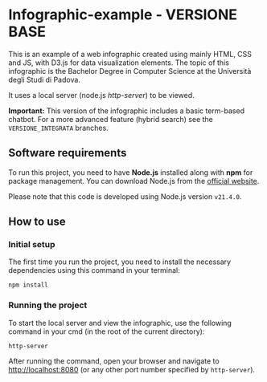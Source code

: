 # Infographic-example - VERSIONE BASE
This is an example of a web infographic created using mainly HTML, CSS and JS, with D3.js for data visualization elements. 
The topic of this infographic is the Bachelor Degree in Computer Science at the Università degli Studi di Padova.

It uses a local server (node.js *http-server*) to be viewed.

**Important:** This version of the infographic includes a basic term-based chatbot. For a more advanced feature (hybrid search) see the
`VERSIONE_INTEGRATA` branches.

## Software requirements
To run this project, you need to have **Node.js** installed along with **npm** for package management.
You can download Node.js from the [official website](https://nodejs.org/en/download/package-manager/current).

Please note that this code is developed using Node.js version `v21.4.0`.

## How to use
### Initial setup
The first time you run the project, you need to install the necessary dependencies using this command in your terminal:
```
npm install
```

### Running the project
To start the local server and view the infographic, use the following command in your cmd (in the root of the current directory):
``` 
http-server
```
After running the command, open your browser and navigate to [http://localhost:8080](http://localhost:8080) (or any other port number specified by `http-server`).